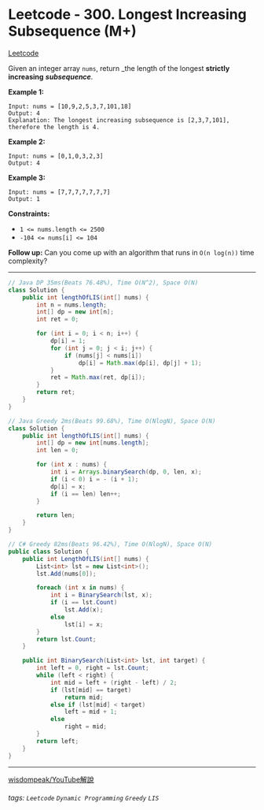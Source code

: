 # Leetcode - 300. Longest Increasing Subsequence (M+)

[Leetcode](https://leetcode.com/problems/longest-increasing-subsequence/description/)

Given an integer array `nums`, return _the length of the longest **strictly increasing** _**subsequence**_.

**Example 1:**
```
Input: nums = [10,9,2,5,3,7,101,18]
Output: 4
Explanation: The longest increasing subsequence is [2,3,7,101], therefore the length is 4.
```
**Example 2:**
```
Input: nums = [0,1,0,3,2,3]
Output: 4
```
**Example 3:**
```
Input: nums = [7,7,7,7,7,7,7]
Output: 1
```
**Constraints:**

-   `1 <= nums.length <= 2500`
-   `-104 <= nums[i] <= 104`

**Follow up:** Can you come up with an algorithm that runs in `O(n log(n))` time complexity?

---
```java
// Java DP 35ms(Beats 76.48%), Time O(N^2), Space O(N)
class Solution {
    public int lengthOfLIS(int[] nums) {
        int n = nums.length;
        int[] dp = new int[n];
        int ret = 0;

        for (int i = 0; i < n; i++) {
            dp[i] = 1;
            for (int j = 0; j < i; j++) {
                if (nums[j] < nums[i])
                    dp[i] = Math.max(dp[i], dp[j] + 1);
            }
            ret = Math.max(ret, dp[i]);
        }
        return ret;
    }
}
```

```java
// Java Greedy 2ms(Beats 99.68%), Time O(NlogN), Space O(N)
class Solution {
    public int lengthOfLIS(int[] nums) {
        int[] dp = new int[nums.length];
        int len = 0;

        for (int x : nums) {
            int i = Arrays.binarySearch(dp, 0, len, x);
            if (i < 0) i = - (i + 1);
            dp[i] = x;
            if (i == len) len++;
        }

        return len;
    }
}
```

```csharp
// C# Greedy 82ms(Beats 96.42%), Time O(NlogN), Space O(N)
public class Solution {
    public int LengthOfLIS(int[] nums) {
        List<int> lst = new List<int>();
        lst.Add(nums[0]);

        foreach (int x in nums) {
            int i = BinarySearch(lst, x);
            if (i == lst.Count)
                lst.Add(x);
            else 
                lst[i] = x;
        }
        return lst.Count;
    }

    public int BinarySearch(List<int> lst, int target) {
        int left = 0, right = lst.Count;
        while (left < right) {
            int mid = left + (right - left) / 2;
            if (lst[mid] == target)
                return mid;
            else if (lst[mid] < target)
                left = mid + 1;
            else
                right = mid; 
        }
        return left;
    }
}
```

---

[wisdompeak/YouTube解說](https://www.youtube.com/watch?v=Q6KyDl_xiIg)

###### tags: `Leetcode` `Dynamic Programming` `Greedy` `LIS`